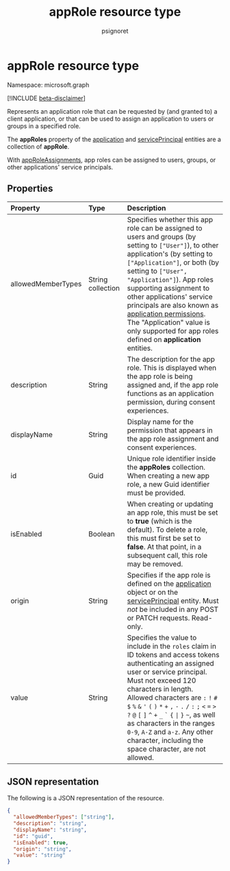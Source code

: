 ﻿---
title: "appRole resource type"
description: "Represents an application role."
localization_priority: Normal
doc_type: resourcePageType
ms.prod: "microsoft-identity-platform"
author: "psignoret"
---

# appRole resource type

Namespace: microsoft.graph

[!INCLUDE [beta-disclaimer](../../includes/beta-disclaimer.md)]

Represents an application role that can be requested by (and granted to) a client application, or that can be used to assign an application to users or groups in a specified role. 

The **appRoles** property of the [application](application.md) and [servicePrincipal](serviceprincipal.md) entities are a collection of **appRole**. 

With [appRoleAssignments](approleassignment.md), app roles can be assigned to users, groups, or other applications' service principals.

## Properties

| Property           | Type              | Description                                                                                                                                                                                                                                                                                                                                                                                                                                                                                                                            |
| :----------------- | :---------------- | :------------------------------------------------------------------------------------------------------------------------------------------------------------------------------------------------------------------------------------------------------------------------------------------------------------------------------------------------------------------------------------------------------------------------------------------------------------------------------------------------------------------------------------- |
| allowedMemberTypes | String collection | Specifies whether this app role can be assigned to users and groups (by setting to `["User"]`), to other application's (by setting to `["Application"]`, or both (by setting to `["User", "Application"]`). App roles supporting assignment to other applications' service principals are also known as [application permissions](/graph/auth/auth-concepts#microsoft-graph-permissions). The "Application" value is only supported for app roles defined on **application** entities.                                                 |
| description        | String            | The description for the app role. This is displayed when the app role is being assigned and, if the app role functions as an application permission, during  consent experiences.                                                                                                                                                                                                                                                                                                                                                      |
| displayName        | String            | Display name for the permission that appears in the app role assignment and consent experiences.                                                                                                                                                                                                                                                                                                                                                                                                                                       |
| id                 | Guid              | Unique role identifier inside the **appRoles** collection. When creating a new app role, a new Guid identifier must be provided.                                                                                                                                                                                                                                                                                                                                                                                                       |
| isEnabled          | Boolean           | When creating or updating an app role, this must be set to **true** (which is the default). To delete a role, this must first be set to **false**.  At that point, in a subsequent call, this role may be removed.                                                                                                                                                                                                                                                                                                                     |
| origin             | String            | Specifies if the app role is defined on the [application](application.md) object or on the [servicePrincipal](serviceprincipal.md) entity. Must _not_ be included in any POST or PATCH requests. Read-only.                                                                                                                                                                                                                                                                                                                            |
| value              | String            | Specifies the value to include in the `roles` claim in ID tokens and access tokens authenticating an assigned user or service principal. Must not exceed 120 characters in length. Allowed characters are `:` `!` `#` `$` `%` `&` `'` `(` `)` `*` `+` `,` `-` `.` `/` `:` `;` <code>&lt;</code> `=` <code>&gt;</code> `?` `@` `[` `]` `^` `+` `_` <code>&#96;</code> `{` <code>&#124;</code> `}` `~`, as well as characters in the ranges `0-9`, `A-Z` and `a-z`. Any other character, including the space character, are not allowed. |

## JSON representation

The following is a JSON representation of the resource.

<!-- {
  "blockType": "resource",
  "optionalProperties": [

  ],
  "@odata.type": "microsoft.graph.appRole"
}-->

```json
{
  "allowedMemberTypes": ["string"],
  "description": "string",
  "displayName": "string",
  "id": "guid",
  "isEnabled": true,
  "origin": "string",
  "value": "string"
}
```

<!-- uuid: 8fcb5dbc-d5aa-4681-8e31-b001d5168d79
2015-10-25 14:57:30 UTC -->

<!--
{
  "type": "#page.annotation",
  "description": "appRole resource",
  "keywords": "",
  "section": "documentation",
  "tocPath": "",
  "suppressions": []
}
-->
